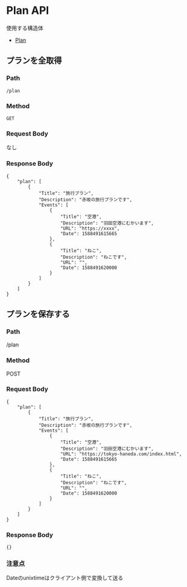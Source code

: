 # Plan API

使用する構造体
* [Plan](../struct/plan.md)

## プランを全取得

### Path
`/plan`

### Method
`GET`

### Request Body
なし

### Response Body
```
{
    "plan": [
        {
            "Title": "旅行プラン",
            "Description": "赤坂の旅行プランです",
            "Events": [
                {
                    "Title": "空港",
                    "Description": "羽田空港にむかいます",
                    "URL": "https://xxxx",
                    "Date": 1588491615665
                },
                {
                    "Title": "ねこ",
                    "Description": "ねこです",
                    "URL": "",
                    "Date": 1588491620000
                }
            ]
        }
    ]
}
```

## プランを保存する

### Path
/plan

### Method
POST

### Request Body
```
{
    "plan": [
        {
            "Title": "旅行プラン",
            "Description": "赤坂の旅行プランです",
            "Events": [
                {
                    "Title": "空港",
                    "Description": "羽田空港にむかいます",
                    "URL": "https://tokyo-haneda.com/index.html",
                    "Date": 1588491615665
                },
                {
                    "Title": "ねこ",
                    "Description": "ねこです",
                    "URL": "",
                    "Date": 1588491620000
                }
            ]
        }
    ]
}
```

### Response Body
```
{}
```

### 注意点
Dateのunixtimeはクライアント側で変換して送る
